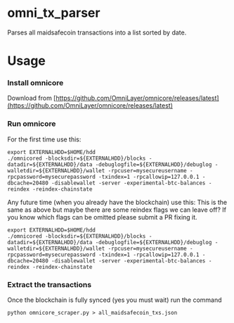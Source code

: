 # omni_tx_parser

Parses all maidsafecoin transactions into a list sorted by date.

# Usage

### Install omnicore

Download from [https://github.com/OmniLayer/omnicore/releases/latest](https://github.com/OmniLayer/omnicore/releases/latest)

### Run omnicore

For the first time use this:

```
export EXTERNALHDD=$HOME/hdd
./omnicored -blocksdir=${EXTERNALHDD}/blocks -datadir=${EXTERNALHDD}/data -debuglogfile=${EXTERNALHDD}/debuglog -walletdir=${EXTERNALHDD}/wallet -rpcuser=mysecureusername -rpcpassword=mysecurepassword -txindex=1 -rpcallowip=127.0.0.1 -dbcache=20480 -disablewallet -server -experimental-btc-balances -reindex -reindex-chainstate
```

Any future time (when you already have the blockchain) use this:
This is the same as above but maybe there are some reindex flags we can leave
off? If you know which flags can be omitted please submit a PR fixing it.

```
export EXTERNALHDD=$HOME/hdd
./omnicored -blocksdir=${EXTERNALHDD}/blocks -datadir=${EXTERNALHDD}/data -debuglogfile=${EXTERNALHDD}/debuglog -walletdir=${EXTERNALHDD}/wallet -rpcuser=mysecureusername -rpcpassword=mysecurepassword -txindex=1 -rpcallowip=127.0.0.1 -dbcache=20480 -disablewallet -server -experimental-btc-balances -reindex -reindex-chainstate
```

### Extract the transactions

Once the blockchain is fully synced (yes you must wait) run the command

```
python omnicore_scraper.py > all_maidsafecoin_txs.json
```
